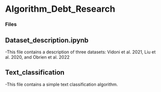 # Algorithm_Debt_Research
### Files
## Dataset_description.ipynb
-This file contains a description of three datasets: Vidoni et al. 2021, Liu et al. 2020, and Obrien et al.  2022



## Text_classification
-This file contains a simple text classification algorithm.

